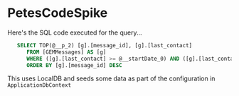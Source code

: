 # PetesCodeSpike

Here's the SQL code executed for the query...

``` sql
   SELECT TOP(@__p_2) [g].[message_id], [g].[last_contact]
      FROM [GEMMessages] AS [g]
      WHERE ([g].[last_contact] >= @__startDate_0) AND ([g].[last_contact] <= @__endDate_1)
      ORDER BY [g].[message_id] DESC

```

This uses LocalDB and seeds some data as part of the configuration in `ApplicationDbContext`
